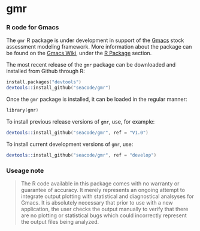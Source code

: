 # gmr
### R code for Gmacs

The `gmr` R package is under development in support of the [Gmacs](https://github.com/seacode/gmacs) stock assessment modeling framework. More information about the package can be found on the [Gmacs Wiki](https://github.com/seacode/gmacs/wiki), under the [R Package](https://github.com/seacode/gmacs/wiki/4.-R-Package) section. 

The most recent release of the `gmr` package can be downloaded and installed from Github through R:
```S
install.packages("devtools")
devtools::install_github("seacode/gmr")
```

Once the `gmr` package is installed, it can be loaded in the regular manner:

```S
library(gmr)
````

To install previous release versions of `gmr`, use, for example:

```S
devtools::install_github("seacode/gmr", ref = "V1.0")
````

To install current development versions of `gmr`, use:

```S
devtools::install_github("seacode/gmr", ref = "develop")
```

### Useage note 
> The R code available in this package comes with no warranty or guarantee of accuracy. It merely represents an ongoing attempt to integrate output plotting with statistical and diagnostical analsyses for Gmacs. It is absolutely necessary that prior to use with a new application, the user checks the output manually to verify that there are no plotting or statistical bugs which could incorrectly represent the output files being analyzed.
